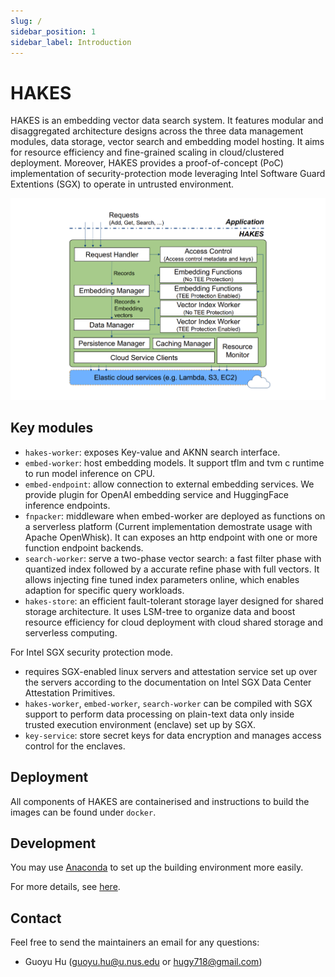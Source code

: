 ```yaml
---
slug: /
sidebar_position: 1
sidebar_label: Introduction
---
```

# HAKES

HAKES is an embedding vector data search system. It features modular and disaggregated architecture designs across the three data management modules, data storage, vector search and embedding model hosting. It aims for resource efficiency and fine-grained scaling in cloud/clustered deployment. Moreover, HAKES provides a proof-of-concept (PoC) implementation of security-protection mode leveraging Intel Software Guard Extentions (SGX) to operate in untrusted environment.

![HAKES](./arch.png)

## Key modules

* `hakes-worker`: exposes Key-value and AKNN search interface.
* `embed-worker`: host embedding models. It support tflm and tvm c runtime to run model inference on CPU.
* `embed-endpoint`: allow connection to external embedding services. We provide plugin for OpenAI embedding service and HuggingFace inference endpoints.
* `fnpacker`: middleware when embed-worker are deployed as functions on a serverless platform (Current implementation demostrate usage with Apache OpenWhisk). It can exposes an http endpoint with one or more function endpoint backends.
* `search-worker`: serve a two-phase vector search: a fast filter phase with quantized index followed by a accurate refine phase with full vectors. It allows injecting fine tuned index parameters online, which enables adaption for specific query workloads.
* `hakes-store`: an efficient fault-tolerant storage layer designed for shared storage architecture. It uses LSM-tree to organize data and boost resource efficiency for cloud deployment with cloud shared storage and serverless computing.

For Intel SGX security protection mode.

* requires SGX-enabled linux servers and attestation service set up over the servers according to the documentation on Intel SGX Data Center Attestation Primitives.
* `hakes-worker`, `embed-worker`, `search-worker` can be compiled with SGX support to perform data processing on plain-text data only inside trusted execution environment (enclave) set up by SGX.
* `key-service`: store secret keys for data encryption and manages access control for the enclaves.

## Deployment

All components of HAKES are containerised and instructions to build the images can be found under `docker`.

## Development

You may use [Anaconda](https://www.anaconda.com/download/success) to set up the building environment more easily.

For more details, see [here](/development).

## Contact

Feel free to send the maintainers an email for any questions:

* Guoyu Hu ([guoyu.hu@u.nus.edu](mailto:guoyu.hu@u.nus.edu) or [hugy718@gmail.com](mailto:hugy718@gmail.com))

